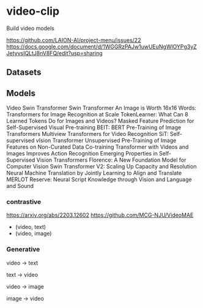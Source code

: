 # video-clip

Build video models


https://github.com/LAION-AI/project-menu/issues/22
https://docs.google.com/document/d/1WGGRzPAJw1uwUEuNgWlOYPg3yZJetyvsIQLtJ8nV8FQ/edit?usp=sharing


## Datasets


## Models

Video Swin Transformer
Swin Transformer
An Image is Worth 16x16 Words: Transformers for Image Recognition at Scale
TokenLearner: What Can 8 Learned Tokens Do for Images and Videos?
Masked Feature Prediction for Self-Supervised Visual Pre-training
BEIT: BERT Pre-Training of Image Transformers
Multiview Transformers for Video Recognition
SiT: Self-supervised vIsion Transformer
Unsupervised Pre-Training of Image Features on Non-Curated Data
Co-training Transformer with Videos and Images Improves Action Recognition
Emerging Properties in Self-Supervised Vision Transformers
Florence: A New Foundation Model for Computer Vision
Swin Transformer V2: Scaling Up Capacity and Resolution
Neural Machine Translation by Jointly Learning to Align and Translate
MERLOT Reserve: Neural Script Knowledge through Vision and Language and Sound

### contrastive

https://arxiv.org/abs/2203.12602
https://github.com/MCG-NJU/VideoMAE

* (video, text)
* (video, image)

### Generative


video -> text 

text -> video 

video -> image 

image -> video 
